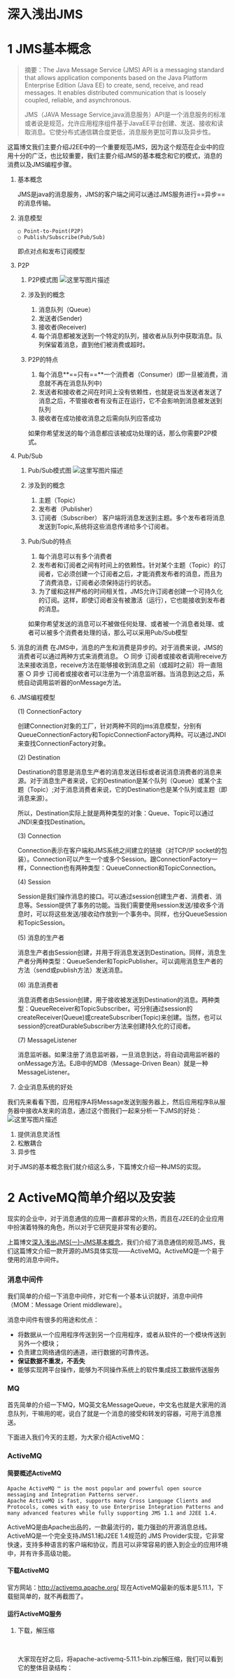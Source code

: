  

# 深入浅出JMS

# 1 JMS基本概念

> 摘要：The Java Message Service (JMS) API is a messaging standard that allows application components based on the Java Platform Enterprise Edition (Java EE) to create, send, receive, and read messages. It enables distributed communication that is loosely coupled, reliable, and asynchronous.
>
> JMS（JAVA Message Service,java消息服务）API是一个消息服务的标准或者说是规范，允许应用程序组件基于JavaEE平台创建、发送、接收和读取消息。它使分布式通信耦合度更低，消息服务更加可靠以及异步性。

这篇博文我们主要介绍J2EE中的一个重要规范JMS，因为这个规范在企业中的应用十分的广泛，也比较重要，我们主要介绍JMS的基本概念和它的模式，消息的消费以及JMS编程步骤。

1. 基本概念

   JMS是java的消息服务，JMS的客户端之间可以通过JMS服务进行==异步==的消息传输。

2. 消息模型

   ```
   ○ Point-to-Point(P2P)
   ○ Publish/Subscribe(Pub/Sub)

   ```

   即点对点和发布订阅模型

3. P2P

   1. P2P模式图 
      ![这里写图片描述](http://img.blog.csdn.net/20150630220509535)

   2. 涉及到的概念

      1. 消息队列（Queue）
      2. 发送者(Sender)
      3. 接收者(Receiver)
      4. 每个消息都被发送到一个特定的队列，接收者从队列中获取消息。队列保留着消息，直到他们被消费或超时。

   3. P2P的特点

      1. 每个消息**==只有==**一个消费者（Consumer）(即一旦被消费，消息就不再在消息队列中)
      2. 发送者和接收者之间在时间上没有依赖性，也就是说当发送者发送了消息之后，不管接收者有没有正在运行，它不会影响到消息被发送到队列
      3. 接收者在成功接收消息之后需向队列应答成功

      如果你希望发送的每个消息都应该被成功处理的话，那么你需要P2P模式。

4. Pub/Sub

   1. Pub/Sub模式图 
      ![这里写图片描述](http://img.blog.csdn.net/20150630221227522)

   2. 涉及到的概念

      1. 主题（Topic）
      2. 发布者（Publisher）
      3. 订阅者（Subscriber） 
         客户端将消息发送到主题。多个发布者将消息发送到Topic,系统将这些消息传递给多个订阅者。

   3. Pub/Sub的特点

      1. 每个消息可以有多个消费者
      2. 发布者和订阅者之间有时间上的依赖性。针对某个主题（Topic）的订阅者，它必须创建一个订阅者之后，才能消费发布者的消息，而且为了消费消息，订阅者必须保持运行的状态。
      3. 为了缓和这样严格的时间相关性，JMS允许订阅者创建一个可持久化的订阅。这样，即使订阅者没有被激活（运行），它也能接收到发布者的消息。

      如果你希望发送的消息可以不被做任何处理、或者被一个消息者处理、或者可以被多个消费者处理的话，那么可以采用Pub/Sub模型

5. 消息的消费 
   在JMS中，消息的产生和消费是异步的。对于消费来说，JMS的消费者可以通过两种方式来消费消息。 
   ○ 同步 
   订阅者或接收者调用receive方法来接收消息，receive方法在能够接收到消息之前（或超时之前）将一直阻塞 
   ○ 异步 
   订阅者或接收者可以注册为一个消息监听器。当消息到达之后，系统自动调用监听器的onMessage方法。

6. JMS编程模型

   (1) ConnectionFactory

   创建Connection对象的工厂，针对两种不同的jms消息模型，分别有QueueConnectionFactory和TopicConnectionFactory两种。可以通过JNDI来查找ConnectionFactory对象。

   (2) Destination

   Destination的意思是消息生产者的消息发送目标或者说消息消费者的消息来源。对于消息生产者来说，它的Destination是某个队列（Queue）或某个主题（Topic）;对于消息消费者来说，它的Destination也是某个队列或主题（即消息来源）。

   所以，Destination实际上就是两种类型的对象：Queue、Topic可以通过JNDI来查找Destination。

   (3) Connection

   Connection表示在客户端和JMS系统之间建立的链接（对TCP/IP socket的包装）。Connection可以产生一个或多个Session。跟ConnectionFactory一样，Connection也有两种类型：QueueConnection和TopicConnection。

   (4) Session

   Session是我们操作消息的接口。可以通过session创建生产者、消费者、消息等。Session提供了事务的功能。当我们需要使用session发送/接收多个消息时，可以将这些发送/接收动作放到一个事务中。同样，也分QueueSession和TopicSession。

   (5) 消息的生产者

   消息生产者由Session创建，并用于将消息发送到Destination。同样，消息生产者分两种类型：QueueSender和TopicPublisher。可以调用消息生产者的方法（send或publish方法）发送消息。

   (6) 消息消费者

   消息消费者由Session创建，用于接收被发送到Destination的消息。两种类型：QueueReceiver和TopicSubscriber。可分别通过session的createReceiver(Queue)或createSubscriber(Topic)来创建。当然，也可以session的creatDurableSubscriber方法来创建持久化的订阅者。

   (7) MessageListener

   消息监听器。如果注册了消息监听器，一旦消息到达，将自动调用监听器的onMessage方法。EJB中的MDB（Message-Driven Bean）就是一种MessageListener。

7. 企业消息系统的好处

我们先来看看下图，应用程序A将Message发送到服务器上，然后应用程序B从服务器中接收A发来的消息，通过这个图我们一起来分析一下JMS的好处： 
![这里写图片描述](http://img.blog.csdn.net/20150630221818616)

1. 提供消息灵活性
2. 松散耦合
3. 异步性

对于JMS的基本概念我们就介绍这么多，下篇博文介绍一种JMS的实现。

 

# 2 ActiveMQ简单介绍以及安装

现实的企业中，对于消息通信的应用一直都非常的火热，而且在J2EE的企业应用中扮演着特殊的角色，所以对于它研究是非常有必要的。

上篇博文[深入浅出JMS(一)–JMS基本概念](http://blog.csdn.net/jiuqiyuliang/article/details/46701559)，我们介绍了消息通信的规范JMS，我们这篇博文介绍一款开源的JMS具体实现——ActiveMQ。ActiveMQ是一个易于使用的消息中间件。

### 消息中间件

我们简单的介绍一下消息中间件，对它有一个基本认识就好，消息中间件（MOM：Message Orient middleware）。

消息中间件有很多的用途和优点： 

- 将数据从一个应用程序传送到另一个应用程序，或者从软件的一个模块传送到另外一个模块；
- 负责建立网络通信的通道，进行数据的可靠传送。 
- **保证数据不重发，不丢失** 
- 能够实现跨平台操作，能够为不同操作系统上的软件集成技工数据传送服务

### MQ

首先简单的介绍一下MQ，MQ英文名MessageQueue，中文名也就是大家用的消息队列，干嘛用的呢，说白了就是一个消息的接受和转发的容器，可用于消息推送。

下面进入我们今天的主题，为大家介绍ActiveMQ：

### ActiveMQ

#### 简要概述ActiveMQ

```
Apache ActiveMQ ™ is the most popular and powerful open source messaging and Integration Patterns server.
Apache ActiveMQ is fast, supports many Cross Language Clients and Protocols, comes with easy to use Enterprise Integration Patterns and many advanced features while fully supporting JMS 1.1 and J2EE 1.4. 

```

ActiveMQ是由Apache出品的，一款最流行的，能力强劲的开源消息总线。ActiveMQ是一个完全支持JMS1.1和J2EE 1.4规范的 JMS Provider实现，它非常快速，支持多种语言的客户端和协议，而且可以非常容易的嵌入到企业的应用环境中，并有许多高级功能。

#### 下载ActiveMQ

官方网站：<http://activemq.apache.org/> 
现在ActiveMQ最新的版本是5.11.1，下载挺简单的，就不再截图了。

#### 运行ActiveMQ服务

1. 下载，解压缩

    

   ​

   大家现在好之后，将apache-activemq-5.11.1-bin.zip解压缩，我们可以看到它的整体目录结构：

    

   ​

   ​

    

   ​

   从它的目录来说，还是很简单的：

    

   ​

   - bin存放的是脚本文件
   - conf存放的是基本配置文件
   - data存放的是日志文件
   - docs存放的是说明文档
   - examples存放的是简单的实例
   - lib存放的是activemq所需jar包
   - webapps用于存放项目的目录

2. 启动ActiveMQ 
   我们了解activemq的基本目录，下面我们运行一下activemq服务，双击bin目录下的activemq.bat脚本文件或运行自己电脑版本下的activemq.bat，就可以看下图的效果。 
   ![这里写图片描述](http://img.blog.csdn.net/20150730230036054)

从上图我们可以看到activemq的存放地址，以及浏览器要访问的地址. 
\3. 测试

ActiveMQ默认使用的TCP连接端口是61616, 通过查看该端口的信息可以测试ActiveMQ是否成功启动 netstat -an|find “61616”

```
C:\Documents and Settings\Administrator>netstat -an|find "61616" 
TCP     0.0.0.0:61616     0.0.0.0:0       LISTENING

```

\4. 监控 
ActiveMQ默认启动时，启动了内置的jetty服务器，提供一个用于监控ActiveMQ的admin应用。 
admin：<http://127.0.0.1:8161/admin/>

用户名和密码都是admin

![这里写图片描述](http://img.blog.csdn.net/20150730230850497)
\5. 至此，服务端启动完毕

停止服务器，只需要按着Ctrl+Shift+C，之后输入y即可。

我们简单说说ActiveMQ特性，网上很多，只是为了保证博文的完整。

#### ActiveMQ特性列表

1. 多种语言和协议编写客户端。语言: Java, C, C++, C#, Ruby, Perl, Python, PHP。应用协议: OpenWire,Stomp REST,WS Notification,XMPP,AMQP
2. 完全支持JMS1.1和J2EE 1.4规范 (持久化,XA消息,事务)
3. 对Spring的支持,ActiveMQ可以很容易内嵌到使用Spring的系统里面去,而且也支持Spring2.0的特性
4. 通过了常见J2EE服务器(如 Geronimo,JBoss 4, GlassFish,WebLogic)的测试,其中通过JCA 1.5 resource adaptors的配置,可以让ActiveMQ可以自动的部署到任何兼容J2EE 1.4 商业服务器上
5. 支持多种传送协议:in-VM,TCP,SSL,NIO,UDP,JGroups,JXTA
6. 支持通过JDBC和journal提供高速的消息持久化
7. 从设计上保证了高性能的集群,客户端-服务器,点对点
8. 支持Ajax
9. 支持与Axis的整合
10. 可以很容易得调用内嵌JMS provider,进行测试

#### 什么情况下使用ActiveMQ?

1. 多个项目之间集成 
   (1) 跨平台 
   (2) 多语言 
   (3) 多项目
2. 降低系统间模块的耦合度，解耦 
   (1) 软件扩展性
3. 系统前后端隔离 
   (1) 前后端隔离，屏蔽高安全区

其实ActiveMQ的应用还有很多，大家可以上网查查，不再一一举例。

### 总结

ActiveMQ并不难，具有很多的优势。

下篇博文，我们做一个简单实例，真正的体会一把ActiveMQ的魅力。

 

# 3 ActiveMQ简单的HelloWorld实例

这篇博文，我们使用ActiveMQ为大家实现一种点对点的消息模型。如果你对点对点模型的认识较浅，可以看一下第一篇博文的介绍。

JMS其实并没有想象的那么高大上，看完这篇博文之后，你就知道什么叫简单，下面直接进入主题。

### 开发环境

我们使用的是ActiveMQ 5.11.1 Release的Windows版，官网最新版是ActiveMQ 5.12.0 Release，大家可以自行下载，[下载地址](http://activemq.apache.org/download-archives.html)。

需要注意的是，开发时候，要将apache-activemq-5.11.1-bin.zip解压缩后里面的activemq-all-5.11.1.jar包加入到classpath下面，这个包包含了所有jms接口api的实现。

### 搭建开发环境

- 建立项目 
  我们只需要建立一个java项目就可以了，导入jar包，项目截图： 
  ![这里写图片描述](http://img.blog.csdn.net/20150920171843767)

点对点的消息模型，只需要一个消息生成者和消息消费者，下面我们编写代码。

- 编写生产者

```java
package com.tgb.activemq;

import javax.jms.Connection;
import javax.jms.ConnectionFactory;
import javax.jms.Destination;
import javax.jms.JMSException;
import javax.jms.MessageProducer;
import javax.jms.Session;
import javax.jms.TextMessage;

import org.apache.activemq.ActiveMQConnection;
import org.apache.activemq.ActiveMQConnectionFactory;
/**
 * 消息的生产者（发送者） 
 * @author liang
 *
 */
public class JMSProducer {

    //默认连接用户名
    private static final String USERNAME = ActiveMQConnection.DEFAULT_USER;
    //默认连接密码
    private static final String PASSWORD = ActiveMQConnection.DEFAULT_PASSWORD;
    //默认连接地址
    private static final String BROKEURL = ActiveMQConnection.DEFAULT_BROKER_URL;
    //发送的消息数量
    private static final int SENDNUM = 10;

    public static void main(String[] args) {
        //连接工厂
        ConnectionFactory connectionFactory;
        //连接
        Connection connection = null;
        //会话 接受或者发送消息的线程
        Session session;
        //消息的目的地
        Destination destination;
        //消息生产者
        MessageProducer messageProducer;
        //实例化连接工厂
        connectionFactory = new ActiveMQConnectionFactory(JMSProducer.USERNAME, JMSProducer.PASSWORD, JMSProducer.BROKEURL);

        try {
            //通过连接工厂获取连接
            connection = connectionFactory.createConnection();
            //启动连接
            connection.start();
            //创建session
            session = connection.createSession(true, Session.AUTO_ACKNOWLEDGE);
            //创建一个名称为HelloWorld的消息队列
            destination = session.createQueue("HelloWorld");
            //创建消息生产者
            messageProducer = session.createProducer(destination);
            //发送消息
            sendMessage(session, messageProducer);

            session.commit();

        } catch (Exception e) {
            e.printStackTrace();
        }finally{
            if(connection != null){
                try {
                    connection.close();
                } catch (JMSException e) {
                    e.printStackTrace();
                }
            }
        }

    }
    /**
     * 发送消息
     * @param session
     * @param messageProducer  消息生产者
     * @throws Exception
     */
    public static void sendMessage(Session session,MessageProducer messageProducer) throws Exception{
        for (int i = 0; i < JMSProducer.SENDNUM; i++) {
            //创建一条文本消息 
            TextMessage message = session.createTextMessage("ActiveMQ 发送消息" +i);
            System.out.println("发送消息：Activemq 发送消息" + i);
            //通过消息生产者发出消息 
            messageProducer.send(message);
        }

    }
}
123456789101112131415161718192021222324252627282930313233343536373839404142434445464748495051525354555657585960616263646566676869707172737475767778798081828384858687888990
```

- 编写消费者

```java
package com.tgb.activemq;

import javax.jms.Connection;
import javax.jms.ConnectionFactory;
import javax.jms.Destination;
import javax.jms.JMSException;
import javax.jms.MessageConsumer;
import javax.jms.Session;
import javax.jms.TextMessage;

import org.apache.activemq.ActiveMQConnection;
import org.apache.activemq.ActiveMQConnectionFactory;
/**
 * 消息的消费者（接受者）
 * @author liang
 *
 */
public class JMSConsumer {

    private static final String USERNAME = ActiveMQConnection.DEFAULT_USER;//默认连接用户名
    private static final String PASSWORD = ActiveMQConnection.DEFAULT_PASSWORD;//默认连接密码
    private static final String BROKEURL = ActiveMQConnection.DEFAULT_BROKER_URL;//默认连接地址

    public static void main(String[] args) {
        ConnectionFactory connectionFactory;//连接工厂
        Connection connection = null;//连接

        Session session;//会话 接受或者发送消息的线程
        Destination destination;//消息的目的地

        MessageConsumer messageConsumer;//消息的消费者

        //实例化连接工厂
        connectionFactory = new ActiveMQConnectionFactory(JMSConsumer.USERNAME, JMSConsumer.PASSWORD, JMSConsumer.BROKEURL);

        try {
            //通过连接工厂获取连接
            connection = connectionFactory.createConnection();
            //启动连接
            connection.start();
            //创建session
            session = connection.createSession(false, Session.AUTO_ACKNOWLEDGE);
            //创建一个连接HelloWorld的消息队列
            destination = session.createQueue("HelloWorld");
            //创建消息消费者
            messageConsumer = session.createConsumer(destination);

            while (true) {
                TextMessage textMessage = (TextMessage) messageConsumer.receive(100000);
                if(textMessage != null){
                    System.out.println("收到的消息:" + textMessage.getText());
                }else {
                    break;
                }
            }

        } catch (JMSException e) {
            e.printStackTrace();
        }

    }
}
12345678910111213141516171819202122232425262728293031323334353637383940414243444546474849505152535455565758596061626364
```

### 运行

1. 首先，启动ActiveMQ，如何启动ActiveMQ如何启动，请看第二篇博文。在浏览器中输入：<http://localhost:8161/admin/>，然后开始执行：
2. 运行发送者，eclipse控制台输出，如下图： 
   ![这里写图片描述](http://img.blog.csdn.net/20150920173405956) 
   此时，我们先看一下ActiveMQ服务器，Queues内容如下： 
   ![这里写图片描述](http://img.blog.csdn.net/20150920173620033)
   我们可以看到创建了一个名称为HelloWorld的消息队列，队列中有10条消息未被消费，我们也可以通过Browse查看是哪些消息，如下图： 
   ![这里写图片描述](http://img.blog.csdn.net/20150920174135335)
   如果这些队列中的消息，被删除，消费者则无法消费。
3. 我们继续运行一下消费者，eclipse控制台打印消息，如下： 
   ![这里写图片描述](http://img.blog.csdn.net/20150920174317150) 
   此时，我们先看一下ActiveMQ服务器，Queues内容如下： 
   ![这里写图片描述](http://img.blog.csdn.net/20150920174417511)
   我们可以看到HelloWorld的消息队列发生变化，多一个消息者，队列中的10条消息被消费了，点击Browse查看，已经为空了。 
   点击Active Consumers，我们可以看到这个消费者的详细信息： 
   ![这里写图片描述](http://img.blog.csdn.net/20150920175100179)

我们的实例到此就结束了，大家可以自己多点ActiveMQ服务器的内容，进一步熟悉ActiveMQ。

### 总结

这篇博文我们实现了点对点的消息模型以及发送的一个同步消息，是不是非常的简单？

下面博文，我们将实现一个ActiveMQ和Spring整合的实例。

[源码下载](http://download.csdn.net/detail/jiuqiyuliang/9122251)



 

# 4 Spring和ActiveMQ整合的完整实例

> 这篇博文,我们基于Spring+JMS+ActiveMQ+Tomcat，做一个Spring4.1.0和ActiveMQ5.11.1整合实例，实现了Point-To-Point的异步队列消息和PUB/SUB（发布/订阅）模型，简单实例，不包含任何业务。

### 环境准备

#### 工具

1. JDK1.6或1.7
2. Spring4.1.0
3. ActiveMQ5.11.1
4. Tomcat7.x

#### 目录结构

![这里写图片描述](http://img.blog.csdn.net/20150926133934271)

#### 所需jar包

![这里写图片描述](http://img.blog.csdn.net/20150926133955808)

### 项目的配置

#### 配置ConnectionFactory

connectionFactory是Spring用于创建到JMS服务器链接的，Spring提供了多种connectionFactory，我们介绍两个SingleConnectionFactory和CachingConnectionFactory。

SingleConnectionFactory：对于建立JMS服务器链接的请求会一直返回同一个链接，并且会忽略Connection的close方法调用。

CachingConnectionFactory：继承了SingleConnectionFactory，所以它拥有SingleConnectionFactory的所有功能，同时它还新增了缓存功能，它可以缓存Session、MessageProducer和MessageConsumer。我们使用CachingConnectionFactory来作为示例。

```xml
<bean id="connectionFactory" class="org.springframework.jms.connection.CachingConnectionFactory">
    </bean>12
```

Spring提供的ConnectionFactory只是Spring用于管理ConnectionFactory的，真正产生到JMS服务器链接的ConnectionFactory还得是由JMS服务厂商提供，并且需要把它注入到Spring提供的ConnectionFactory中。我们这里使用的是ActiveMQ实现的JMS，所以在我们这里真正的可以产生Connection的就应该是由ActiveMQ提供的ConnectionFactory。所以定义一个ConnectionFactory的完整代码应该如下所示：

```xml
    <!-- ActiveMQ 连接工厂 -->
    <!-- 真正可以产生Connection的ConnectionFactory，由对应的JMS服务厂商提供-->
    <!-- 如果连接网络：tcp://ip:61616；未连接网络：tcp://localhost:61616 以及用户名，密码-->
    <amq:connectionFactory id="amqConnectionFactory"
        brokerURL="tcp://192.168.3.3:61616" userName="admin" password="admin"  />

    <!-- Spring Caching连接工厂 -->
    <!-- Spring用于管理真正的ConnectionFactory的ConnectionFactory -->  
    <bean id="connectionFactory" class="org.springframework.jms.connection.CachingConnectionFactory">
        <!-- 目标ConnectionFactory对应真实的可以产生JMS Connection的ConnectionFactory -->  
        <property name="targetConnectionFactory" ref="amqConnectionFactory"></property>
        <!-- 同上，同理 -->
        <!-- <constructor-arg ref="amqConnectionFactory" /> -->
        <!-- Session缓存数量 -->
        <property name="sessionCacheSize" value="100" />
    </bean>12345678910111213141516
```

#### 配置生产者

配置好ConnectionFactory之后我们就需要配置生产者。生产者负责产生消息并发送到JMS服务器。但是我们要怎么进行消息发送呢？通常是利用Spring为我们提供的JmsTemplate类来实现的，所以**配置生产者其实最核心的就是配置消息发送的JmsTemplate**。对于消息发送者而言，它在发送消息的时候要知道自己该往哪里发，为此，我们在定义JmsTemplate的时候需要注入一个Spring提供的ConnectionFactory对象。

在利用JmsTemplate进行消息发送的时候，我们需要知道发送哪种消息类型：一个是点对点的ActiveMQQueue，另一个就是支持订阅/发布模式的ActiveMQTopic。如下所示：

```xml
    <!-- Spring JmsTemplate 的消息生产者 start-->

    <!-- 定义JmsTemplate的Queue类型 -->
    <bean id="jmsQueueTemplate" class="org.springframework.jms.core.JmsTemplate">
        <!-- 这个connectionFactory对应的是我们定义的Spring提供的那个ConnectionFactory对象 -->  
        <constructor-arg ref="connectionFactory" />
        <!-- 非pub/sub模型（发布/订阅），即队列模式 -->
        <property name="pubSubDomain" value="false" />
    </bean>

    <!-- 定义JmsTemplate的Topic类型 -->
    <bean id="jmsTopicTemplate" class="org.springframework.jms.core.JmsTemplate">
         <!-- 这个connectionFactory对应的是我们定义的Spring提供的那个ConnectionFactory对象 -->  
        <constructor-arg ref="connectionFactory" />
        <!-- pub/sub模型（发布/订阅） -->
        <property name="pubSubDomain" value="true" />
    </bean>

    <!--Spring JmsTemplate 的消息生产者 end-->12345678910111213141516171819
```

生产者如何指定目的地和发送消息？大家看源码即可，就不再这提供了。

#### 配置消费者

生产者往指定目的地Destination发送消息后，接下来就是消费者对指定目的地的消息进行消费了。那么消费者是如何知道有生产者发送消息到指定目的地Destination了呢？每个消费者对应每个目的地都需要有对应的MessageListenerContainer。对于消息监听容器而言，除了要知道监听哪个目的地之外，还需要知道到哪里去监听，也就是说它还需要知道去监听哪个JMS服务器，通过配置MessageListenerContainer的时候往里面注入一个ConnectionFactory来实现的。所以我们在配置一个MessageListenerContainer的时候有三个属性必须指定：

- 一个是表示从哪里监听的ConnectionFactory；
- 一个是表示监听什么的Destination；
- 一个是接收到消息以后进行消息处理的MessageListener。

```xml
<!-- 消息消费者 start-->

    <!-- 定义Queue监听器 -->
    <jms:listener-container destination-type="queue" container-type="default" connection-factory="connectionFactory" acknowledge="auto">
        <jms:listener destination="test.queue" ref="queueReceiver1"/>
        <jms:listener destination="test.queue" ref="queueReceiver2"/>
    </jms:listener-container>

    <!-- 定义Topic监听器 -->
    <jms:listener-container destination-type="topic" container-type="default" connection-factory="connectionFactory" acknowledge="auto">
        <jms:listener destination="test.topic" ref="topicReceiver1"/>
        <jms:listener destination="test.topic" ref="topicReceiver2"/>
    </jms:listener-container>

    <!-- 消息消费者 end -->123456789101112131415
```

#### ActiveMQ.xml

此时，Spring和JMS，ActiveMQ整合的ActiveMQ.xml已经完成，下面展示所有的xml

```xml
<?xml version="1.0" encoding="UTF-8"?>
<beans xmlns="http://www.springframework.org/schema/beans"
    xmlns:context="http://www.springframework.org/schema/context"
    xmlns:xsi="http://www.w3.org/2001/XMLSchema-instance" xmlns:amq="http://activemq.apache.org/schema/core"
    xmlns:jms="http://www.springframework.org/schema/jms"
    xsi:schemaLocation="http://www.springframework.org/schema/beans   
        http://www.springframework.org/schema/beans/spring-beans-4.0.xsd   
        http://www.springframework.org/schema/context   
        http://www.springframework.org/schema/context/spring-context-4.0.xsd
        http://www.springframework.org/schema/jms
        http://www.springframework.org/schema/jms/spring-jms-4.0.xsd
        http://activemq.apache.org/schema/core
        http://activemq.apache.org/schema/core/activemq-core-5.8.0.xsd">

    <!-- ActiveMQ 连接工厂 -->
    <!-- 真正可以产生Connection的ConnectionFactory，由对应的 JMS服务厂商提供-->
    <!-- 如果连接网络：tcp://ip:61616；未连接网络：tcp://localhost:61616 以及用户名，密码-->
    <amq:connectionFactory id="amqConnectionFactory"
        brokerURL="tcp://192.168.3.3:61616" userName="admin" password="admin"  />

    <!-- Spring Caching连接工厂 -->
    <!-- Spring用于管理真正的ConnectionFactory的ConnectionFactory -->  
    <bean id="connectionFactory" class="org.springframework.jms.connection.CachingConnectionFactory">
        <!-- 目标ConnectionFactory对应真实的可以产生JMS Connection的ConnectionFactory -->  
        <property name="targetConnectionFactory" ref="amqConnectionFactory"></property>
        <!-- 同上，同理 -->
        <!-- <constructor-arg ref="amqConnectionFactory" /> -->
        <!-- Session缓存数量 -->
        <property name="sessionCacheSize" value="100" />
    </bean>

    <!-- Spring JmsTemplate 的消息生产者 start-->

    <!-- 定义JmsTemplate的Queue类型 -->
    <bean id="jmsQueueTemplate" class="org.springframework.jms.core.JmsTemplate">
        <!-- 这个connectionFactory对应的是我们定义的Spring提供的那个ConnectionFactory对象 -->  
        <constructor-arg ref="connectionFactory" />
        <!-- 非pub/sub模型（发布/订阅），即队列模式 -->
        <property name="pubSubDomain" value="false" />
    </bean>

    <!-- 定义JmsTemplate的Topic类型 -->
    <bean id="jmsTopicTemplate" class="org.springframework.jms.core.JmsTemplate">
         <!-- 这个connectionFactory对应的是我们定义的Spring提供的那个ConnectionFactory对象 -->  
        <constructor-arg ref="connectionFactory" />
        <!-- pub/sub模型（发布/订阅） -->
        <property name="pubSubDomain" value="true" />
    </bean>

    <!--Spring JmsTemplate 的消息生产者 end-->


    <!-- 消息消费者 start-->

    <!-- 定义Queue监听器 -->
    <jms:listener-container destination-type="queue" container-type="default" connection-factory="connectionFactory" acknowledge="auto">
        <jms:listener destination="test.queue" ref="queueReceiver1"/>
        <jms:listener destination="test.queue" ref="queueReceiver2"/>
    </jms:listener-container>

    <!-- 定义Topic监听器 -->
    <jms:listener-container destination-type="topic" container-type="default" connection-factory="connectionFactory" acknowledge="auto">
        <jms:listener destination="test.topic" ref="topicReceiver1"/>
        <jms:listener destination="test.topic" ref="topicReceiver2"/>
    </jms:listener-container>

    <!-- 消息消费者 end -->
</beans>  1234567891011121314151617181920212223242526272829303132333435363738394041424344454647484950515253545556575859606162636465666768
```

鉴于博文内容较多，我们只是在粘贴web.xml的配置，就不在博文中提供Spring和SpringMVC的XML配置，其他内容，大家查看[源码](http://download.csdn.net/detail/jiuqiyuliang/9141139)即可。

#### web.xml

```xml
<?xml version="1.0" encoding="UTF-8"?>
<web-app xmlns:xsi="http://www.w3.org/2001/XMLSchema-instance"
    xmlns="http://java.sun.com/xml/ns/javaee" xmlns:web="http://java.sun.com/xml/ns/javaee/web-app_3_0.xsd"
    xsi:schemaLocation="http://java.sun.com/xml/ns/javaee http://java.sun.com/xml/ns/javaee/web-app_3_0.xsd"
    version="3.0">
    <display-name>ActiveMQSpringDemo</display-name>

    <!-- Log4J Start -->
    <context-param>
        <param-name>log4jConfigLocation</param-name>
        <param-value>classpath:log4j.properties</param-value>
    </context-param>
    <context-param>
        <param-name>log4jRefreshInterval</param-name>
        <param-value>6000</param-value>
    </context-param>
    <!-- Spring Log4J config -->
    <listener>
        <listener-class>org.springframework.web.util.Log4jConfigListener</listener-class>
    </listener>
    <!-- Log4J End -->

    <!-- Spring 编码过滤器 start -->
    <filter>
        <filter-name>characterEncoding</filter-name>
        <filter-class>org.springframework.web.filter.CharacterEncodingFilter</filter-class>
        <init-param>
            <param-name>encoding</param-name>
            <param-value>UTF-8</param-value>
        </init-param>
        <init-param>
            <param-name>forceEncoding</param-name>
            <param-value>true</param-value>
        </init-param>
    </filter>
    <filter-mapping>
        <filter-name>characterEncoding</filter-name>
        <url-pattern>/*</url-pattern>
    </filter-mapping>
    <!-- Spring 编码过滤器 End -->

    <!-- Spring Application Context Listener Start -->
    <context-param>
        <param-name>contextConfigLocation</param-name>
        <param-value>classpath*:applicationContext.xml,classpath*:ActiveMQ.xml</param-value>
    </context-param>
    <listener>
        <listener-class>org.springframework.web.context.ContextLoaderListener</listener-class>
    </listener>
    <!-- Spring Application Context Listener End -->


    <!-- Spring MVC Config Start -->
    <servlet>
        <servlet-name>SpringMVC</servlet-name>
        <servlet-class>org.springframework.web.servlet.DispatcherServlet</servlet-class>

        <init-param>
            <param-name>contextConfigLocation</param-name>
            <param-value>classpath:spring-mvc.xml</param-value>
        </init-param>
        <load-on-startup>1</load-on-startup>
    </servlet>
    <servlet-mapping>
        <servlet-name>SpringMVC</servlet-name>
        <!-- Filter all resources -->
        <url-pattern>/</url-pattern>
    </servlet-mapping>
    <!-- Spring MVC Config End -->

</web-app>1234567891011121314151617181920212223242526272829303132333435363738394041424344454647484950515253545556575859606162636465666768697071
```

### 运行效果

![这里写图片描述](http://img.blog.csdn.net/20150926151836004)

![这里写图片描述](http://img.blog.csdn.net/20150926151827047)

从上图可以看出队列模型和PUB/SUB模型的区别，Queue只能由一个消费者接收，其他Queue中的成员无法接受到被已消费的信息，而Topic则可以，只要是订阅了Topic的消费者，全部可以获取到生产者发布的信息。

### 总结

Spring提供了对JMS的支持，ActiveMQ提供了很好的实现，而此时我们已经将两者完美的结合在了一起。

下篇博文我们实现Spring和ActiveMQ消息的持久化。

[源码下载](http://download.csdn.net/detail/jiuqiyuliang/9141139)

